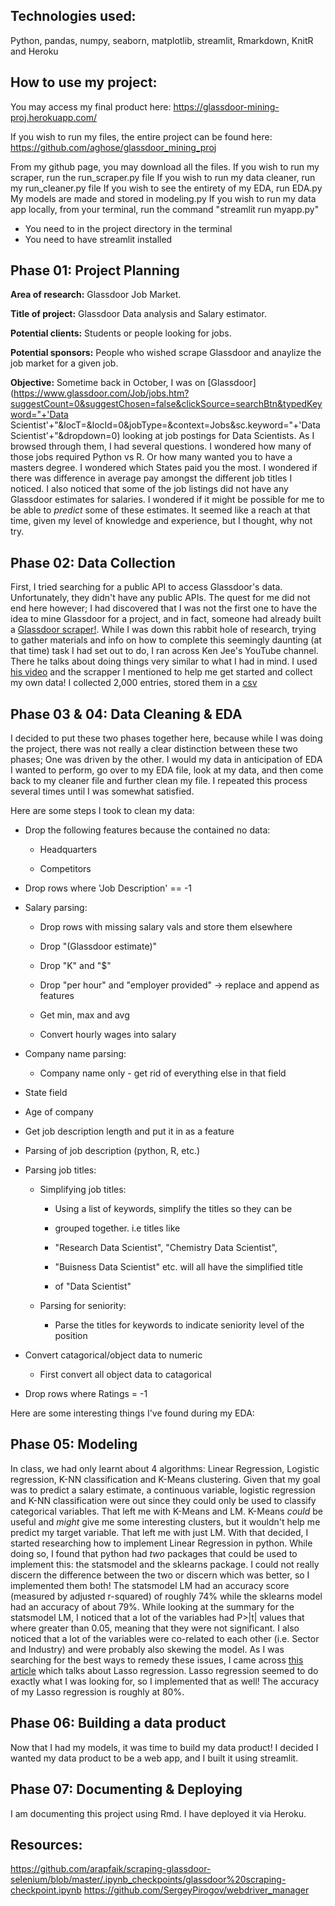 ## Technologies used:

Python, pandas, numpy, seaborn, matplotlib, streamlit, Rmarkdown, KnitR and Heroku

## How to use my project:

You may access my final product here: <https://glassdoor-mining-proj.herokuapp.com/>

If you wish to run my files, the entire project can be found here: <https://github.com/aghose/glassdoor_mining_proj>

From my github page, you may download all the files. If you wish to run my scraper, run the run_scraper.py file
If you wish to run my data cleaner, run my run_cleaner.py file
If you wish to see the entirety of my EDA, run EDA.py
My models are made and stored in modeling.py
If you wish to run my data app locally, from your terminal, run the command "streamlit run myapp.py"
  * You need to in the project directory in the terminal
  * You need to have streamlit installed

## Phase 01: Project Planning

**Area of research:** Glassdoor Job Market.

**Title of project:** Glassdoor Data analysis and Salary estimator.

**Potential clients:** Students or people looking for jobs.

**Potential sponsors:** People who wished scrape Glassdoor and anaylize the job market for a given job.

**Objective:** Sometime back in October, I was on [Glassdoor](https://www.glassdoor.com/Job/jobs.htm?suggestCount=0&suggestChosen=false&clickSource=searchBtn&typedKeyword="+'Data Scientist'+"&locT=&locId=0&jobType=&context=Jobs&sc.keyword="+'Data Scientist'+"&dropdown=0) looking at job postings for Data Scientists. As I browsed through them, I had several questions. I wondered how many of those jobs required Python vs R. Or how many wanted you to have a masters degree. I wondered which States paid you the most. I wondered if there was difference in average pay amongst the different job titles I noticed. I also noticed that some of the job listings did not have any Glassdoor estimates for salaries. I wondered if it might be possible for me to be able to *predict* some of these estimates. It seemed like a reach at that time, given my level of knowledge and experience, but I thought, why not try. 

## Phase 02: Data Collection

First, I tried searching for a public API to access Glassdoor's data. Unfortunately, they didn't have any public APIs. The quest for me did not end here however; I had discovered that I was not the first one to have the idea to mine Glassdoor for a project, and in fact, someone had already built a [Glassdoor scraper!](https://towardsdatascience.com/selenium-tutorial-scraping-glassdoor-com-in-10-minutes-3d0915c6d905). While I was down this rabbit hole of research, trying to gather materials and info on how to complete this seemingly daunting (at that time) task I had set out to do, I ran across Ken Jee's YouTube channel. There he talks about doing things very similar to what I had in mind. I used [his video](https://www.youtube.com/watch?v=GmW4F6MHqqs&list=PL2zq7klxX5ASFejJj80ob9ZAnBHdz5O1t&index=2&ab_channel=KenJee) and the scrapper I mentioned to help me get started and collect my own data! I collected 2,000 entries, stored them in a [csv](./uncleaned_data.csv)

## Phase 03 & 04: Data Cleaning & EDA

I decided to put these two phases together here, because while I was doing the project, there was not really a clear distinction between these two phases; One was driven by the other. I would my data in anticipation of EDA I wanted to perform, go over to my EDA file, look at my data, and then come back to my cleaner file and further clean my file. I repeated this process several times until I was somewhat satisfied. 

Here are some steps I took to clean my data:

  * Drop the following features because the contained no data:
  
      + Headquarters 

      + Competitors
  
  * Drop rows where 'Job Description' == -1
  
  * Salary parsing: 
  
      + Drop rows with missing salary vals and store them elsewhere 
  
      + Drop "(Glassdoor estimate)" 
  
      + Drop "K" and "$" 
  
      + Drop "per hour" and "employer provided" -> replace and append as features 
  
      + Get min, max and avg
  
      + Convert hourly wages into salary
  
  * Company name parsing:
  
      + Company name only - get rid of everything else in that field 
  
  * State field 
  
  * Age of company 
  
  * Get job description length and put it in as a feature
  
  * Parsing of job description (python, R, etc.) 
  
  * Parsing job titles:
  
      + Simplifying job titles:
  
          + Using a list of keywords, simplify the titles so they can be
  
          + grouped together. i.e titles like 
  
          + "Research Data Scientist", "Chemistry Data Scientist",
  
          + "Buisness Data Scientist" etc. will all have the simplified title
  
          + of "Data Scientist"
  
      + Parsing for seniority:
  
          + Parse the titles for keywords to indicate seniority level of the position
  
  * Convert catagorical/object data to numeric
  
      + First convert all object data to catagorical
  
  * Drop rows where Ratings = -1

Here are some interesting things I've found during my EDA:

## Phase 05: Modeling 

In class, we had only learnt about 4 algorithms: Linear Regression, Logistic regression, K-NN classification and K-Means clustering. Given that my goal was to predict a salary estimate, a continuous variable, logistic regression and K-NN classification were out since they could only be used to classify categorical variables. That left me with K-Means and LM. K-Means *could* be useful and *might* give me some interesting clusters, but it wouldn't help me predict my target variable. That left me with just LM. With that decided, I started researching how to implement Linear Regression in python. While doing so, I found that python had *two* packages that could be used to implement this: the statsmodel and the sklearns package. I could not really discern the difference between the two or discern which was better, so I implemented them both! The statsmodel LM had an accuracy score (measured by adjusted r-squared) of roughly 74% while the sklearns model had an accuracy of about 79%. While looking at the summary for the statsmodel LM, I noticed that a lot of the variables had P>|t| values that where greater than 0.05, meaning that they were not significant. I also noticed that a lot of the variables were co-related to each other (i.e. Sector and Industry) and were probably also skewing the model. As I was searching for the best ways to remedy these issues, I came across [this article](https://dataaspirant.com/lasso-regression/#t-1606404715785) which talks about Lasso regression. Lasso regression seemed to do exactly what I was looking for, so I implemented that as well! The accuracy of my Lasso regression is roughly at 80%.

## Phase 06: Building a data product

Now that I had my models, it was time to build my data product! I decided I wanted my data product to be a web app, and I built it using streamlit.

## Phase 07: Documenting & Deploying

I am documenting this project using Rmd. I have deployed it via Heroku.

## Resources:

https://github.com/arapfaik/scraping-glassdoor-selenium/blob/master/.ipynb_checkpoints/glassdoor%20scraping-checkpoint.ipynb
https://github.com/SergeyPirogov/webdriver_manager
